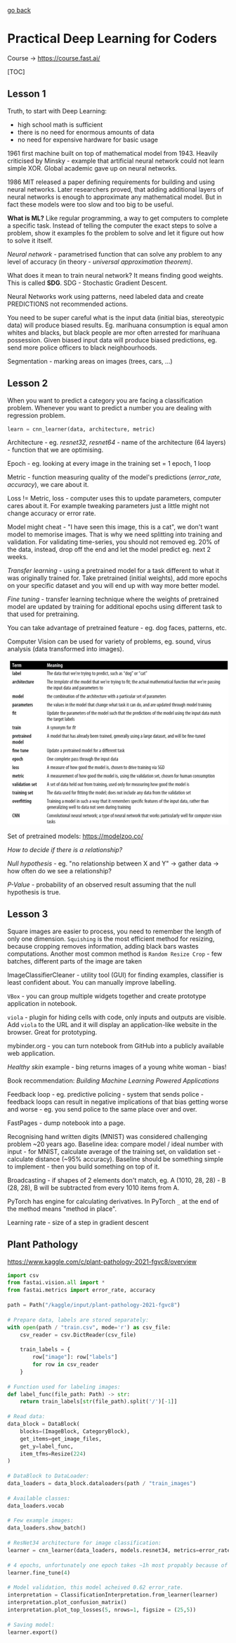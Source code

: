 [go back](https://github.com/pkardas/learning)

# Practical Deep Learning for Coders
Course -> https://course.fast.ai/

[TOC]

## Lesson 1

Truth, to start with Deep Learning:

- high school math is sufficient
- there is no need for enormous amounts of data
- no need for expensive hardware for basic usage



1961 first machine built on top of mathematical model from 1943. Heavily criticised by Minsky - example that artificial neural network could not learn simple XOR. Global academic gave up on neural networks.

1986 MIT released a paper defining requirements for building and using neural networks. Later researchers proved, that adding additional layers of neural networks is enough to approximate any mathematical model. But in fact these models were too slow and too big to be useful.

**What is ML?** Like regular programming, a way to get computers to complete a specific task. Instead of telling the computer the exact steps to solve a problem, show it examples fo the problem to solve and let it figure out how to solve it itself.

*Neural network* - parametrised function that can solve any problem to any level of accuracy (in theory - *universal approximation theorem)*.

What does it mean to train neural network? It means finding good weights. This is called **SDG**. SDG - Stochastic Gradient Descent.

Neural Networks work using patterns, need labeled data and create PREDICTIONS not recommended actions. 

You need to be super careful what is the input data (initial bias, stereotypic data) will produce biased results. Eg. marihuana consumption is equal amon whites and blacks, but black people are mor often arrested for marihuana possession. Given biased input data will produce biased predictions, eg. send more police officers to black neighbourhoods. 

Segmentation - marking areas on images (trees, cars, ...)

## Lesson 2

When you want to predict a category you are facing a classification problem. Whenever you want to predict a number you are dealing with regression problem.

```python
learn = cnn_learner(data, architecture, metric)
```

Architecture - eg. *resnet32, resnet64* - name of the architecture (64 layers) - function that we are optimising.

Epoch - eg. looking at every image in the training set = 1 epoch, 1 loop

Metric - function measuring quality of the model's predictions (*error_rate, accuracy*), we care about it.

Loss != Metric, loss - computer uses this to update parameters, computer cares about it. For example tweaking parameters just a little might not change accuracy or error rate.

Model might cheat - "I have seen this image, this is a cat", we don't want model to memorise images. That is why we need splitting into training and validation. For validating time-series, you should not removed eg. 20% of the data, instead, drop off the end and let the model predict eg. next 2 weeks.

*Transfer learning* - using a pretrained model for a task different to what it was originally trained for. Take pretrained (initial weights), add more epochs on your specific dataset and you will end up with way more better model.

*Fine tuning* - transfer learning technique where the weights of pretrained model are updated by training for additional epochs using different task to that used for pretraining.

You can take advantage of pretrained feature - eg. dog faces, patterns, etc.

Computer Vision can be used for variety of problems, eg. sound, virus analysis (data transformed into images). 

![fast-ai-1](../_images/fast-ai-1.png)

Set of pretrained models: https://modelzoo.co/

*How to decide if there is a relationship?*

*Null hypothesis* - eg. "no relationship between X and Y" -> gather data -> how often do we see a relationship?

*P-Value* - probability of an observed result assuming that the null hypothesis is true.

## Lesson 3

Square images are easier to process, you need to remember the length of only one dimension. `Squishing` is the most efficient method for resizing, because cropping removes information, adding black bars wastes computations. Another most common method is `Random Resize Crop` - few batches, different parts of the image are taken

ImageClassifierCleaner - utility tool (GUI) for finding examples, classifier is least confident about. You can manually improve labelling. 

`VBox` - you can group multiple widgets together and create prototype application in notebook.

`viola` - plugin for hiding cells with code, only inputs and outputs are visible. Add `viola` to the URL and it will display an application-like website in the browser. Great for prototyping. 

mybinder.org - you can turn notebook from GitHub into a publicly available web application.

*Healthy skin* example - bing returns images of a young white woman - bias!

Book recommendation: *Building Machine Learning Powered Applications*

Feedback loop - eg. predictive policing - system that sends police - feedback loops can result in negative implications of that bias getting worse and worse - eg. you send police to the same place over and over.

FastPages - dump notebook into a page.

Recognising hand written digits (MNIST) was considered challenging problem ~20 years ago. Baseline idea: compare model / ideal number with input - for MNIST, calculate average of the training set, on validation set - calculate distance (~95% accuracy). Baseline should be something simple to implement - then you build something on top of it. 

Broadcasting - if shapes of 2 elements don't match, eg. A (1010, 28, 28) - B (28, 28), B will be subtracted from every 1010 items from A.

PyTorch has engine for calculating derivatives. In PyTorch `_`  at the end of the method means "method in place".

Learning rate - size of a step in gradient descent

## Plant Pathology

https://www.kaggle.com/c/plant-pathology-2021-fgvc8/overview

```python
import csv
from fastai.vision.all import *
from fastai.metrics import error_rate, accuracy

path = Path("/kaggle/input/plant-pathology-2021-fgvc8")

# Prepare data, labels are stored separately:
with open(path / "train.csv", mode='r') as csv_file:
    csv_reader = csv.DictReader(csv_file)
    
    train_labels = {
        row["image"]: row["labels"]
        for row in csv_reader
    }

# Function used for labeling images:
def label_func(file_path: Path) -> str:
    return train_labels[str(file_path).split('/')[-1]]
  
# Read data:
data_block = DataBlock(
    blocks=(ImageBlock, CategoryBlock),
    get_items=get_image_files,
    get_y=label_func,
    item_tfms=Resize(224)
)

# DataBlock to DataLoader:
data_loaders = data_block.dataloaders(path / "train_images")

# Available classes:
data_loaders.vocab

# Few example images:
data_loaders.show_batch()

# ResNet34 architecture for image classification:
learner = cnn_learner(data_loaders, models.resnet34, metrics=error_rate)

# 4 epochs, unfortunately one epoch takes ~1h most propably because of incorrect use of 'item_tfms' in DataBlock, which disables GPU usage:
learner.fine_tune(4)

# Model validation, this model acheived 0.62 error_rate. 
interpretation = ClassificationInterpretation.from_learner(learner)
interpretation.plot_confusion_matrix()
interpretation.plot_top_losses(5, nrows=1, figsize = (25,5))

# Saving model:
learner.export()
```

